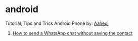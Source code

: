 # android
<base target="_blank">
Tutorial, Tips and Trick Android Phone by: <a href="https://www.youtube.com/user/aahedi">Aahedi</a>

1. <a href="https://aahedi.github.io/android/whatsapp-direct-chat.html">How to send a WhatsApp chat without saving the contact</a>

